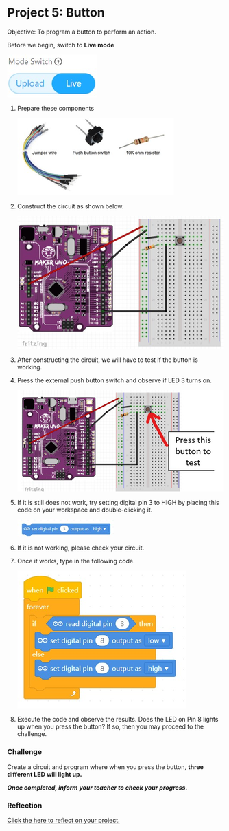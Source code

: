 # Project 5: Button

Objective: To program a button to perform an action.

Before we begin, switch to **Live mode**

![](images/toggle_LiveMode.jpg)

1. Prepare these components

    ![](images/p5_component1.jpg)

2. Construct the circuit as shown below.

    ![](images/p5_circuit1.jpg)

3. After constructing the circuit, we will have to test if the button is working. 

4. Press the external push button switch and observe if LED 3 turns on.

    ![](images/p5_circuitExplain1.jpg)

5. If it is still does not work, try setting digital pin 3 to HIGH by placing this code on your workspace and double-clicking it. 

    ![](images/p5_code1.jpg)

6. If it is not working, please check your circuit.
7. Once it works, type in the following code.

    ![](images/p5_code2.jpg)

8. Execute the code and observe the results. Does the LED on Pin 8 lights up when you press the button? If so, then you may proceed to the challenge.

### Challenge
Create a circuit and program where when you press the button, **three different LED will light up.**


***Once completed, inform your teacher to check your progress.***

### Reflection
[Click the here to reflect on your project.](https://forms.office.com/r/YR0ZL9FYJe)